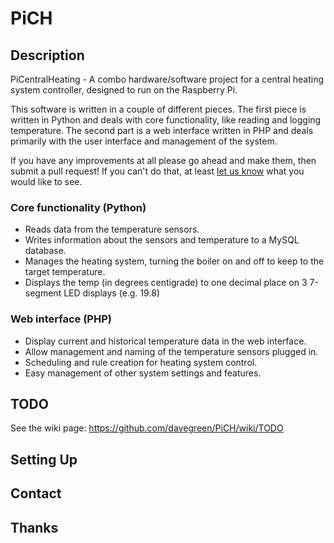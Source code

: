 PiCH
====================

Description
---------------------
PiCentralHeating - A combo hardware/software project for a central 
heating system controller, designed to run on the Raspberry Pi.

This software is written in a couple of different pieces. The first piece is written in Python and deals with core 
functionality, like reading and logging temperature. The second part is a web interface written in PHP and deals 
primarily with the user interface and management of the system.

If you have any improvements at all please go ahead and make them, then submit a pull request!
If you can't do that, at least [let us know](https://github.com/davegreen/PiCH/tree/master#contact) what you would like to see.

### Core functionality (Python)

- Reads data from the temperature sensors.
- Writes information about the sensors and temperature to a MySQL database.
- Manages the heating system, turning the boiler on and off to keep to the target temperature.
- Displays the temp (in degrees centigrade) to one decimal place on 3 7-segment LED displays (e.g. 19.8)

### Web interface (PHP)

- Display current and historical temperature data in the web interface.
- Allow management and naming of the temperature sensors plugged in.
- Scheduling and rule creation for heating system control.
- Easy management of other system settings and features.

TODO
---------------------
See the wiki page: https://github.com/davegreen/PiCH/wiki/TODO

Setting Up
---------------------

Contact
---------------------

Thanks
---------------------
